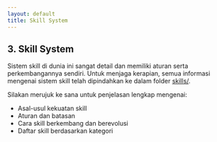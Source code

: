 ```yaml
---
layout: default
title: Skill System
---
```

## 3. Skill System

Sistem skill di dunia ini sangat detail dan memiliki aturan serta perkembangannya sendiri. Untuk menjaga kerapian, semua informasi mengenai sistem skill telah dipindahkan ke dalam folder [skills/](../skills/README.nmd).

Silakan merujuk ke sana untuk penjelasan lengkap mengenai:
*   Asal-usul kekuatan skill
*   Aturan dan batasan
*   Cara skill berkembang dan berevolusi
*   Daftar skill berdasarkan kategori